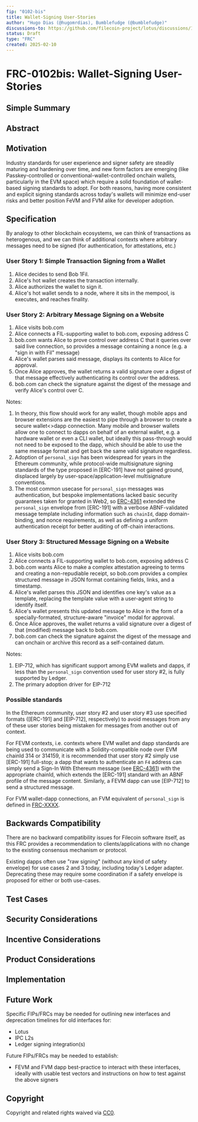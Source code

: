 ```yaml
---
fip: "0102-bis"
title: Wallet-Signing User-Stories
author: "Hugo Dias (@hugomrdias), Bumblefudge (@bumblefudge)"
discussions-to: https://github.com/filecoin-project/lotus/discussions/12761
status: Draft
type: "FRC"
created: 2025-02-10
---
```


# FRC-0102bis: Wallet-Signing User-Stories

## Simple Summary
<!--"If you can't explain it simply, you don't understand it well enough." Provide a simplified and layman-accessible explanation of the FIP.-->



## Abstract
<!--A short (~200 words) description of the technical issue being addressed.-->



## Motivation
<!--The motivation is critical for FIPs that want to change the Filecoin protocol. It should clearly explain why the existing protocol specification is inadequate to address the problem that the FIP solves. FIP submissions without sufficient motivation may be rejected outright.-->

Industry standards for user experience and signer safety are steadily maturing and hardening over time, and new form factors are emerging (like Passkey-controlled or conventional-wallet-controlled onchain wallets, particularly in the EVM space) which require a solid foundation of wallet-based signing standards to adopt.
For both reasons, having more consistent and explicit signing standards across today's wallets will minimize end-user risks and better position FeVM and FVM alike for developer adoption.

## Specification
<!--The technical specification should describe the syntax and semantics of any new feature. The specification should be detailed enough to allow competing, interoperable implementations for any current Filecoin implementations. -->

By analogy to other blockchain ecosystems, we can think of transactions as heterogenous, and we can think of additional contexts where arbitrary messages need to be signed (for authentication, for attestations, etc.)

### User Story 1: Simple Transaction Signing from a Wallet

1. Alice decides to send Bob 1Fil.
2. Alice's hot wallet creates the transaction internally.
3. Alice authorizes the wallet to sign it.
4. Alice's hot wallet sends to a node, where it sits in the mempool, is executes, and reaches finality.

### User Story 2: Arbitrary Message Signing on a Website

1. Alice visits bob.com
2. Alice connects a FIL-supporting wallet to bob.com, exposing address C
3. bob.com wants Alice to prove control over address C that it queries over said live connection, so provides a message containing a nonce (e.g. a "sign in with Fil" message)
4. Alice's wallet parses said message, displays its contents to Alice for approval.
5. Once Alice approves, the wallet returns a valid signature over a digest of that message effectively authenticating its control over the address.
6. bob.com can check the signature against the digest of the message and verify Alice's control over C.

Notes:

1. In theory, this flow should work for any wallet, though mobile apps and browser extensions are the easiest to pipe through a browser to create a secure wallet<>dapp connection. Many mobile and browser wallets allow one to connect to dapps on behalf of an external wallet, e.g. a hardware wallet or even a CLI wallet, but ideally this pass-through would not need to be exposed to the dapp, which should be able to use the same message format and get back the same valid signature regardless.
2. Adoption of `personal_sign` has been widespread for years in the Ethereum community, while protocol-wide multisignature signing standards of the type proposed in [ERC-191] have not gained ground, displaced largely by user-space/application-level multisignature conventions.
3. The most common usecase for `personal_sign` messages was authentication, but bespoke implementations lacked basic security guarantees taken for granted in Web2, so [ERC-4361] extended the `personal_sign` envelope from [ERC-191] with a verbose ABNF-validated message template including information such as `chainId`, dapp domain-binding, and nonce requirements, as well as defining a uniform authentication receipt for better auditing of off-chain interactions.

### User Story 3: Structured Message Signing on a Website

1. Alice visits bob.com
2. Alice connects a FIL-supporting wallet to bob.com, exposing address C
3. bob.com wants Alice to make a complex attestation agreeing to terms and creating a non-repudiable receipt, so bob.com provides a complex structured message in JSON format containing fields, links, and a timestamp.
4. Alice's wallet parses this JSON and identifies one key's value as a template, replacing the template value with a user-agent string to identify itself.
5. Alice's wallet presents this updated message to Alice in the form of a specially-formated, structure-aware "invoice" modal for approval.
6. Once Alice approves, the wallet returns a valid signature over a digest of that (modified) message back to bob.com.
7. bob.com can check the signature against the digest of the message and can onchain or archive this record as a self-contained datum.

Notes:

1. EIP-712, which has significant support among EVM wallets and dapps, if less than the `personal_sign` convention used for user story #2, is fully supported by Ledger.
2. The primary adoption driver for EIP-712

### Possible standards

In the Ethereum community, user story #2 and user story #3 use specified formats ([ERC-191] and [EIP-712], respectively) to avoid messages from any of these user stories being mistaken for messages from another out of context.

For FEVM contexts, i.e. contexts where EVM wallet and dapp standards are being used to communicate with a Solidity-compatible node over EVM chainId 314 or 314159, it is recommended that user story #2 simply use [ERC-191] full-stop; a dapp that wants to authenticate an `F4` address can simply send a Sign-In With Ethereum message (see [ERC-4361]) with the appropriate chainId, which extends the [ERC-191] standard with an ABNF profile of the message content.
Similarly, a FEVM dapp can use [EIP-712] to send a structured message.

For FVM wallet-dapp connections, an FVM equivalent of `personal_sign` is defined in [FRC-XXXX].

## Backwards Compatibility
<!--All FIPs that introduce backwards incompatibilities must include a section describing these incompatibilities and their severity. The FIP must explain how the author proposes to deal with these incompatibilities. FIP submissions without a sufficient backwards compatibility treatise may be rejected outright.-->

There are no backward compatibility issues for Filecoin software itself, as this FRC provides a recommendation to clients/applications with no change to the existing consensus mechanism or protocol.

Existing dapps often use "raw signing" (without any kind of safety envelope) for use cases 2 and 3 today, including today's Ledger adapter.
Deprecating these may require some coordination if a safety envelope is proposed for either or both use-cases.

## Test Cases
<!--Test cases for an implementation are mandatory for FIPs affecting consensus changes. Other FIPs can choose to include links to test cases if applicable.-->

## Security Considerations
<!--All FIPs must contain a section that discusses the security implications/considerations relevant to the proposed change. Include information that might be important for security discussions, surfaces risks and can be used throughout the life cycle of the proposal. E.g. include security-relevant design decisions, concerns, important discussions, implementation-specific guidance and pitfalls, an outline of threats and risks and how they are being addressed. FIP submissions missing the "Security Considerations" section will be rejected. A FIP cannot proceed to status "Final" without a Security Considerations discussion deemed sufficient by the reviewers.-->

## Incentive Considerations
<!--All FIPs must contain a section that discusses the incentive implications/considerations relative to the proposed change. Include information that might be important for incentive discussion. A discussion on how the proposed change will incentivize reliable and useful storage is required. FIP submissions missing the "Incentive Considerations" section will be rejected. An FIP cannot proceed to status "Final" without a Incentive Considerations discussion deemed sufficient by the reviewers.-->

## Product Considerations
<!--All FIPs must contain a section that discusses the product implications/considerations relative to the proposed change. Include information that might be important for product discussion. A discussion on how the proposed change will enable better storage-related goods and services to be developed on Filecoin. FIP submissions missing the "Product Considerations" section will be rejected. An FIP cannot proceed to status "Final" without a Product Considerations discussion deemed sufficient by the reviewers.-->


## Implementation
<!--The implementations must be completed before any core FIP is given status "Final", but it need not be completed before the FIP is accepted. While there is merit to the approach of reaching consensus on the specification and rationale before writing code, the principle of "rough consensus and running code" is still useful when it comes to resolving many discussions of API details.-->

## Future Work
<!--A section that lists any unresolved issues or tasks that are part of the FIP proposal. Examples of these include performing benchmarking to know gas fees, validate claims made in the FIP once the final implementation is ready, etc. A FIP can only move to a "Last Call" status once all these items have been resolved.-->

Specific FIPs/FRCs may be needed for outlining new interfaces and deprecation timelines for old interfaces for:

* Lotus
* IPC L2s
* Ledger signing integration(s)

Future FIPs/FRCs may be needed to establish:

* FEVM and FVM dapp best-practice to interact with these interfaces, ideally with usable test vectors and instructions on how to test against the above signers
   
## Copyright
Copyright and related rights waived via [CC0](https://creativecommons.org/publicdomain/zero/1.0/).

[EIP-191]: https://eips.ethereum.org/EIPS/eip-191
[ERC-712]: https://eips.ethereum.org/EIPS/eip-712
[ERC-4361]: https://eips.ethereum.org/EIPS/eip-4361
[FRC-XXXX]: https://github.com/filecoin-project/FIPs/blob/master/FIPS/fip-XXXX.md